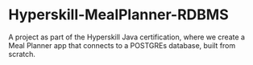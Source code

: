 # Hyperskill-MealPlanner-RDBMS
A project as part of the Hyperskill Java certification, where we create a Meal Planner app that connects to a POSTGREs database, built from scratch. 

